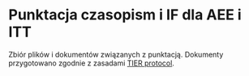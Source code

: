 # Punktacja czasopism i IF dla AEE i ITT
Zbiór plików i dokumentów związanych z punktacją.
Dokumenty przygotowano zgodnie z zasadami  [TIER protocol](https://www.projecttier.org/tier-protocol/).

